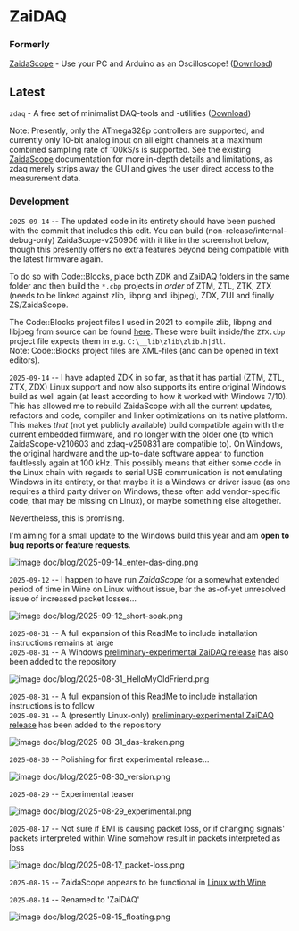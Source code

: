 # ZaiDAQ



### Formerly

[ZaidaScope](https://github.com/ZaidaTek/ZaidaScope/blob/master/scope/ReadMe.md) - Use your PC and Arduino as an Oscilloscope! ([Download](https://github.com/ZaidaTek/ZaiDAQ/releases/tag/zaidascope-v210603))  



## Latest

`zdaq` - A free set of minimalist DAQ-tools and -utilities ([Download](https://github.com/ZaidaTek/ZaiDAQ/releases/tag/zdaq-v250831))

Note: Presently, only the ATmega328p controllers are supported, and currently only 10-bit analog input on all eight channels at a maximum combined sampling rate of 100kS/s is supported. See the existing [ZaidaScope](https://github.com/ZaidaTek/ZaidaScope/blob/master/scope/ReadMe.md) documentation for more in-depth details and limitations, as zdaq merely strips away the GUI and gives the user direct access to the measurement data.



### Development

`2025-09-14` -- The updated code in its entirety should have been pushed with the commit that includes this edit. You can build (non-release/internal-debug-only) ZaidaScope-v250906 with it like in the screenshot below, though this presently offers no extra features beyond being compatible with the latest firmware again.

To do so with Code::Blocks, place both ZDK and ZaiDAQ folders in the same folder and then build the `*.cbp` projects in *order* of ZTM, ZTL, ZTK, ZTX (needs to be linked against zlib, libpng and libjpeg), ZDX, ZUI and finally ZS/ZaidaScope.

The Code::Blocks project files I used in 2021 to compile zlib, libpng and libjpeg from source can be found [here](https://github.com/ZaidaTek/zmisc). These were built inside/the `ZTX.cbp` project file expects them in e.g. `C:\__lib\zlib\zlib.h|dll`.  
Note: Code::Blocks project files are XML-files (and can be opened in text editors).

`2025-09-14` -- I have adapted ZDK in so far, as that it has partial (ZTM, ZTL, ZTX, ZDX) Linux support and now also supports its entire original Windows build as well again (at least according to how it worked with Windows 7/10). This has allowed me to rebuild ZaidaScope with all the current updates, refactors and code, compiler and linker optimizations on its native platform. This makes *that* (not yet publicly available) build compatible again with the current embedded firmware, and no longer with the older one (to which ZaidaScope-v210603 and zdaq-v250831 are compatible to). On Windows, the original hardware and the up-to-date software appear to function faultlessly again at 100 kHz. This possibly means that either some code in the Linux chain with regards to serial USB communication is not emulating Windows in its entirety, or that maybe it is a Windows or driver issue (as one requires a third party driver on Windows; these often add vendor-specific code, that may be missing on Linux), or maybe something else altogether.

Nevertheless, this is promising.

I'm aiming for a small update to the Windows build this year and am **open to bug reports or feature requests**.

![image doc/blog/2025-09-14_enter-das-ding.png](https://github.com/ZaidaTek/ZaidaScope/blob/master/doc/blog/2025-09-14_enter-das-ding.png "...wait, why are the paths full of escape characters? :P")




`2025-09-12` -- I happen to have run *ZaidaScope*  for a somewhat extended period of time in Wine on Linux without issue, bar the as-of-yet unresolved issue of increased packet losses...

![image doc/blog/2025-09-12_short-soak.png](https://github.com/ZaidaTek/ZaidaScope/blob/master/doc/blog/2025-09-12_short-soak.png "Having to reupload a sketch to set the rate is admiteddly a bit of a drag...")



`2025-08-31` -- A full expansion of this ReadMe to include installation instructions remains at large  
`2025-08-31` -- A Windows [preliminary-experimental ZaiDAQ release](https://github.com/ZaidaTek/ZaiDAQ/releases) has also been added to the repository

![image doc/blog/2025-08-31_HelloMyOldFriend.png](https://github.com/ZaidaTek/ZaidaScope/blob/master/doc/blog/2025-08-31_HelloMyOldFriend.png "Having avoided Vista, I was late to 7, convinced it was just as messy; I made up for that, I think.")

`2025-08-31` -- A full expansion of this ReadMe to include installation instructions is to follow  
`2025-08-31` -- A (presently Linux-only) [preliminary-experimental ZaiDAQ release](https://github.com/ZaidaTek/ZaiDAQ/releases) has been added to the repository

![image doc/blog/2025-08-31_das-kraken.png](https://github.com/ZaidaTek/ZaidaScope/blob/master/doc/blog/2025-08-31_das-kraken.png "2004 and 2006, the first live giant squid footages in the world; only recently, the colossal squid now too!")



`2025-08-30` -- Polishing for first experimental release...

![image doc/blog/2025-08-30_version.png](https://github.com/ZaidaTek/ZaidaScope/blob/master/doc/blog/2025-08-30_version.png "...'YYDDD 'is even shorter! :P")



`2025-08-29` -- Experimental teaser

![image doc/blog/2025-08-29_experimental.png](https://github.com/ZaidaTek/ZaidaScope/blob/master/doc/blog/2025-08-29_experimental.png "There are a lot of implications pertaining non-ANSI data output...")



`2025-08-17` -- Not sure if EMI is causing packet loss, or if changing signals' packets interpreted within Wine somehow result in packets interpreted as loss

![image doc/blog/2025-08-17_packet-loss.png](https://github.com/ZaidaTek/ZaidaScope/blob/master/doc/blog/2025-08-17_packet-loss.png "It's still that one PCB you see in the pic in the Electrical part of the ReadMe.")



`2025-08-15` -- ZaidaScope appears to be functional in [Linux with Wine](scope/ReadMe.md#linux)



`2025-08-14` -- Renamed to 'ZaiDAQ'

![image doc/blog/2025-08-15_floating.png](https://github.com/ZaidaTek/ZaidaScope/blob/master/doc/blog/2025-08-15_floating.png "Coming soon: 'zdaq' a native Linux console version! Also, that first ADC-sample is a 'wraparound discardable.'")



